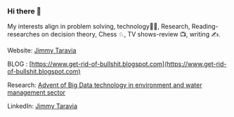 


### Hi there 👋
My interests align in problem solving, technology👨‍💻, Research, Reading-researches on decision theory, Chess ♘, TV shows-review 📺, writing ✍️.


 
Website: [Jimmy Taravia](https://www.jimmytaravia.com)

BLOG : [https://www.get-rid-of-bullshit.blogspot.com](https://www.get-rid-of-bullshit.blogspot.com) 

Research: [ Advent of Big Data technology in environment and water management sector ](https://doi.org/10.1007/s11356-021-14017-y)

LinkedIn: [Jimmy Taravia](https://www.linkedin.com/in/jimmytaravia)

<!--
<p><img align="left" src="https://github-readme-stats.vercel.app/api/top-langs?username=Jimmy-Taravia2001&show_icons=true&locale=en&layout=compact" alt="Jimmy-Taravia2001" /></p>
<p>&nbsp;<img align="center" src="https://github-readme-stats.vercel.app/api?username=Jimmy-Taravia2001&show_icons=true&locale=en" alt="Jimmy-Taravia2001" /></p>
--!>

<!--
**Jimmy-Taravia2001/Jimmy-Taravia2001** is a ✨ _special_ ✨ repository because its `README.md` (this file) appears on your GitHub profile.

Here are some ideas to get you started:

- 🔭 I’m currently working on ...
- 🌱 I’m currently learning ...
- 👯 I’m looking to collaborate on ...
- 🤔 I’m looking for help with ...
- 💬 Ask me about ...
- 📫 How to reach me: ...
- 😄 Pronouns: ...
- ⚡ Fun fact: ...
-->
